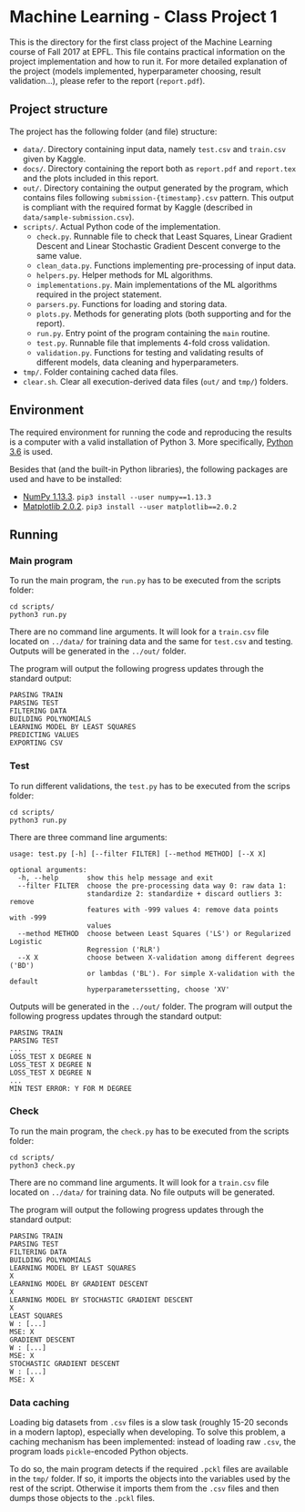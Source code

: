 # Machine Learning - Class Project 1

This is the directory for the first class project of the Machine Learning course of Fall 2017 at EPFL. This file contains practical information on the project implementation and how to run it. For more detailed explanation of the project (models implemented, hyperparameter choosing, result validation...), please refer to the report (`report.pdf`). 

## Project structure

The project has the following folder (and file) structure:

* `data/`. Directory containing input data, namely `test.csv` and `train.csv` given by Kaggle.
* `docs/`. Directory containing the report both as `report.pdf` and `report.tex` and the plots included in this report.  
* `out/`. Directory containing the output generated by the program, which contains files following `submission-{timestamp}.csv` pattern. This output is compliant with the required format by Kaggle (described in `data/sample-submission.csv`).
* `scripts/`. Actual Python code of the implementation.
    * `check.py`. Runnable file to check that Least Squares, Linear Gradient Descent and Linear Stochastic Gradient Descent converge to the same value. 
    * `clean_data.py`. Functions implementing pre-processing of input data.
    * `helpers.py`. Helper methods for ML algorithms.
    * `implementations.py`. Main implementations of the ML algorithms required in the project statement.
    * `parsers.py`. Functions for loading and storing data.
    * `plots.py`. Methods for generating plots (both supporting and for the report).
    * `run.py`. Entry point of the program containing the `main` routine.
    * `test.py`. Runnable file that implements 4-fold cross validation.
    * `validation.py`. Functions for testing and validating results of different models, data cleaning and hyperparameters.
* `tmp/`. Folder containing cached data files.
* `clear.sh`. Clear all execution-derived data files (`out/` and `tmp/`) folders.

## Environment

The required environment for running the code and reproducing the results is a computer with a valid installation of Python 3. More specifically, [Python 3.6](https://docs.python.org/3.6/) is used.

Besides that (and the built-in Python libraries), the following packages are used and have to be installed:

* [NumPy 1.13.3](http://www.numpy.org). `pip3 install --user numpy==1.13.3`
* [Matplotlib 2.0.2](https://matplotlib.org). `pip3 install --user matplotlib==2.0.2`

## Running

### Main program

To run the main program, the `run.py` has to be executed from the scripts folder:

```
cd scripts/
python3 run.py
```

There are no command line arguments. It will look for a `train.csv` file located on `../data/` for training data and the same for `test.csv` and testing. Outputs will be generated in the `../out/` folder.

The program will output the following progress updates through the standard output:

```
PARSING TRAIN
PARSING TEST
FILTERING DATA
BUILDING POLYNOMIALS
LEARNING MODEL BY LEAST SQUARES
PREDICTING VALUES
EXPORTING CSV
```

### Test

To run different validations, the `test.py` has to be executed from the scrips folder:

```
cd scripts/
python3 run.py
```
There are three command line arguments: 

```
usage: test.py [-h] [--filter FILTER] [--method METHOD] [--X X]

optional arguments:
  -h, --help       show this help message and exit
  --filter FILTER  choose the pre-processing data way 0: raw data 1:
                   standardize 2: standardize + discard outliers 3: remove
                   features with -999 values 4: remove data points with -999
                   values
  --method METHOD  choose between Least Squares ('LS') or Regularized Logistic
                   Regression ('RLR')
  --X X            choose between X-validation among different degrees ('BD')
                   or lambdas ('BL'). For simple X-validation with the default
                   hyperparameterssetting, choose 'XV'
```


Outputs will be generated in the `../out/` folder. The program will output the following progress updates through the standard output:

```
PARSING TRAIN
PARSING TEST
...
LOSS_TEST X DEGREE N
LOSS_TEST X DEGREE N
LOSS_TEST X DEGREE N
...
MIN TEST ERROR: Y FOR M DEGREE
```

### Check

To run the main program, the `check.py` has to be executed from the scripts folder:

```
cd scripts/
python3 check.py
```

There are no command line arguments. It will look for a `train.csv` file located on `../data/` for training data. No file outputs will be generated.

The program will output the following progress updates through the standard output:

```
PARSING TRAIN
PARSING TEST
FILTERING DATA
BUILDING POLYNOMIALS
LEARNING MODEL BY LEAST SQUARES
X
LEARNING MODEL BY GRADIENT DESCENT
X
LEARNING MODEL BY STOCHASTIC GRADIENT DESCENT
X
LEAST SQUARES
W : [...]
MSE: X
GRADIENT DESCENT
W : [...]
MSE: X
STOCHASTIC GRADIENT DESCENT
W : [...]
MSE: X

```

### Data caching

Loading big datasets from `.csv` files is a slow task (roughly 15-20 seconds in a modern laptop), especially when developing. To solve this problem, a caching mechanism has been implemented: instead of loading raw `.csv`, the program loads `pickle`-encoded Python objects.

To do so, the main program detects if the required `.pckl` files are available in the `tmp/` folder. If so, it imports the objects into the variables used by the rest of the script. Otherwise it imports them from the `.csv` files and then dumps those objects to the `.pckl` files.
